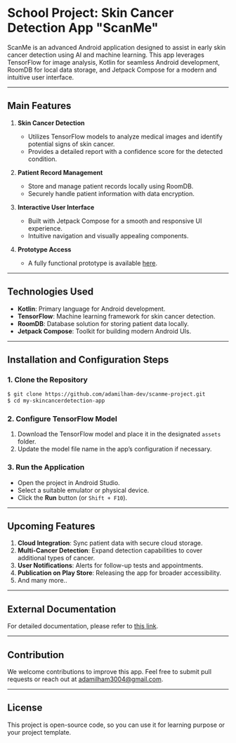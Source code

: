 # School Project: Skin Cancer Detection App "ScanMe"

ScanMe is an advanced Android application designed to assist in early skin cancer detection using AI and machine learning. This app leverages TensorFlow for image analysis, Kotlin for seamless Android development, RoomDB for local data storage, and Jetpack Compose for a modern and intuitive user interface.

---

## Main Features

1. **Skin Cancer Detection**
   - Utilizes TensorFlow models to analyze medical images and identify potential signs of skin cancer.
   - Provides a detailed report with a confidence score for the detected condition.

2. **Patient Record Management**
   - Store and manage patient records locally using RoomDB.
   - Securely handle patient information with data encryption.

3. **Interactive User Interface**
   - Built with Jetpack Compose for a smooth and responsive UI experience.
   - Intuitive navigation and visually appealing components.

4. **Prototype Access**
   - A fully functional prototype is available [here](https://drive.google.com/file/d/1ZzAKPpPgsXTTXvYgBNJA0YVUzonFZ5RW/view?usp=sharing).

---

## Technologies Used

- **Kotlin**: Primary language for Android development.
- **TensorFlow**: Machine learning framework for skin cancer detection.
- **RoomDB**: Database solution for storing patient data locally.
- **Jetpack Compose**: Toolkit for building modern Android UIs.

---

## Installation and Configuration Steps

### 1. Clone the Repository

```bash
$ git clone https://github.com/adamilham-dev/scanme-project.git
$ cd my-skincancerdetection-app
```

### 2. Configure TensorFlow Model
1. Download the TensorFlow model and place it in the designated `assets` folder.
2. Update the model file name in the app’s configuration if necessary.

### 3. Run the Application
- Open the project in Android Studio.
- Select a suitable emulator or physical device.
- Click the **Run** button (or `Shift + F10`).

---

## Upcoming Features

1. **Cloud Integration**: Sync patient data with secure cloud storage.
2. **Multi-Cancer Detection**: Expand detection capabilities to cover additional types of cancer.
3. **User Notifications**: Alerts for follow-up tests and appointments.
4. **Publication on Play Store**: Releasing the app for broader accessibility.
5. And many more..

---

## External Documentation
For detailed documentation, please refer to [this link](https://drive.google.com/file/d/1DhZVZs7IvPDUbuv-_shH7b5lXCibcnLw/view?usp=sharing).

---

## Contribution
We welcome contributions to improve this app. Feel free to submit pull requests or reach out at [adamilham3004@gmail.com](adamilham3004@gmail.com).

---

## License
This project is open-source code, so you can use it for learning purpose or your project template.

